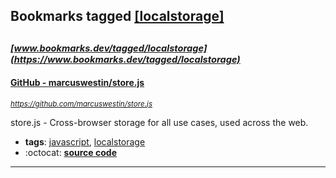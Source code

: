 ## Bookmarks tagged [[localstorage]](https://www.bookmarks.dev/search?q=[localstorage])

_<sup><sup>[www.bookmarks.dev/tagged/localstorage](https://www.bookmarks.dev/tagged/localstorage)</sup></sup>_
---
#### [GitHub - marcuswestin/store.js](https://github.com/marcuswestin/store.js)
_<sup>https://github.com/marcuswestin/store.js</sup>_

store.js - Cross-browser storage for all use cases, used across the web.
* **tags**: [javascript](../tagged/javascript.md), [localstorage](../tagged/localstorage.md)
* :octocat: **[source code](https://github.com/marcuswestin/store.js)**
---

